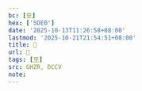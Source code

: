 ```yaml
---
bc: [巠]
hex: ['5DE0']
date: '2025-10-13T11:26:58+08:00'
lastmod: '2025-10-21T21:54:51+08:00'
title: 󰔬
url: 󰔬
tags: [巠]
src: GHZR, DCCV
note:
---
```

